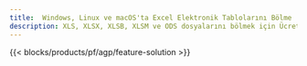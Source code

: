 ```yaml
---
title:  Windows, Linux ve macOS'ta Excel Elektronik Tablolarını Bölme
description: XLS, XLSX, XLSB, XLSM ve ODS dosyalarını bölmek için Ücretsiz Uygulama ve API'ler
---
```

{{< blocks/products/pf/agp/feature-solution >}} 
